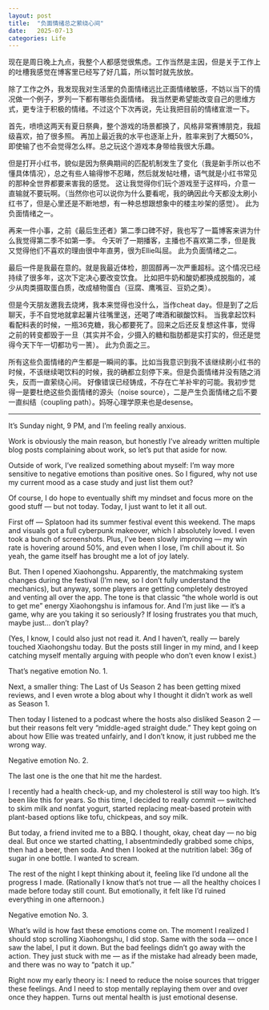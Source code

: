 ```yaml
---
layout: post
title:  "负面情绪总之萦绕心间"
date:   2025-07-13
categories: Life
---
```


现在是周日晚上九点，我整个人都感觉很焦虑。工作当然是主因，但是关于工作上的吐槽我感觉在博客里已经写了好几篇，所以暂时就先放放。

除了工作之外，我发现我对生活里的负面情绪远比正面情绪敏感，不妨以当下的情况做一个例子，罗列一下都有哪些负面情绪。
我当然更希望能改变自己的思维方式，更专注于积极的情绪。不过这个下次再说，先让我把目前的情绪宣泄一下。

首先，喷喷这两天有夏日祭典，整个游戏的场景都换了，风格非常赛博朋克，我超级喜欢，拍了很多照。
再加上最近我的水平也逐渐上升，胜率来到了大概50%，即使输了也不会觉得怎么样。总之玩这个游戏本身带给我很大乐趣。

但是打开小红书，貌似是因为祭典期间的匹配机制发生了变化（我是新手所以也不懂具体情况），总之有些人输得惨不忍睹，然后就发帖吐槽，语气就是小红书常见的那种全世界都要来害我的感觉。
这让我觉得你们玩个游戏至于这样吗，介意一直输就不要玩啊。（当然你也可以说你为什么要看呢，我的确因此今天都没太刷小红书了，但是心里还是不断地想，有一种总想跟想象中的楼主吵架的感觉）。
此为负面情绪之一。

再来一件小事，之前《最后生还者》第二季口碑不好，我也写了一篇博客来讲为什么我觉得第二季不如第一季。
今天听了一期播客，主播也不喜欢第二季，但是我又觉得他们不喜欢的理由很中年直男，很为Ellie叫屈。
此为负面情绪之二。

最后一件是我最在意的。就是我最近体检，胆固醇再一次严重超标。这个情况已经持续了很多年，这次下定决心要改变饮食。
比如把牛奶和酸奶都换成脱脂的，减少从肉类摄取蛋白质，改成植物蛋白（豆腐、鹰嘴豆、豆奶之类）。

但是今天朋友邀我去烧烤，我本来觉得也没什么，当作cheat day。但是到了之后聊天，手不自觉地就拿起薯片往嘴里送，还喝了啤酒和碳酸饮料。
当我拿起饮料看配料表的时候，一瓶36克糖，我心都要死了。回来之后还反复想这件事，觉得之前的转变都毁于一旦（其实并不会，少摄入的糖和脂肪都是实打实的，但还是觉得今天下午一切都功亏一篑）。
此为负面之三。

所有这些负面情绪的产生都是一瞬间的事。比如当我意识到我不该继续刷小红书的时候，不该继续喝饮料的时候，我的确都立刻停下来。但是负面情绪并没有随之消失，反而一直萦绕心间。
好像错误已经铸成，不存在亡羊补牢的可能。我初步觉得一是要杜绝这些负面情绪的源头（noise source），二是产生负面情绪之后不要一直纠结（coupling path）。妈呀心理学原来也是desense。

---

It’s Sunday night, 9 PM, and I’m feeling really anxious.

Work is obviously the main reason, but honestly I’ve already written multiple blog posts complaining about work, so let’s put that aside for now.

Outside of work, I’ve realized something about myself: I’m way more sensitive to negative emotions than positive ones. So I figured, why not use my current mood as a case study and just list them out?

Of course, I do hope to eventually shift my mindset and focus more on the good stuff — but not today.
Today, I just want to let it all out.

First off — Splatoon had its summer festival event this weekend. The maps and visuals got a full cyberpunk makeover, which I absolutely loved. I even took a bunch of screenshots.
Plus, I’ve been slowly improving — my win rate is hovering around 50%, and even when I lose, I’m chill about it.
So yeah, the game itself has brought me a lot of joy lately.

But.
Then I opened Xiaohongshu. Apparently, the matchmaking system changes during the festival 
(I’m new, so I don’t fully understand the mechanics), but anyway, some players are getting completely destroyed and venting all over the app.
The tone is that classic “the whole world is out to get me” energy Xiaohongshu is infamous for.
And I’m just like — it’s a game, why are you taking it so seriously? 
If losing frustrates you that much, maybe just… don’t play?

(Yes, I know, I could also just not read it. And I haven’t, really — barely touched Xiaohongshu today. 
But the posts still linger in my mind, and I keep catching myself mentally arguing with people who don’t even know I exist.)

That’s negative emotion No. 1.

Next, a smaller thing: The Last of Us Season 2 has been getting mixed reviews, 
and I even wrote a blog about why I thought it didn’t work as well as Season 1.

Then today I listened to a podcast where the hosts also disliked Season 2 — but their reasons felt very “middle-aged straight dude.”
They kept going on about how Ellie was treated unfairly, and I don’t know, it just rubbed me the wrong way.

Negative emotion No. 2.

The last one is the one that hit me the hardest.

I recently had a health check-up, and my cholesterol is still way too high. It’s been like this for years.
So this time, I decided to really commit — switched to skim milk and nonfat yogurt, 
started replacing meat-based protein with plant-based options like tofu, chickpeas, and soy milk.

But today, a friend invited me to a BBQ. I thought, okay, cheat day — no big deal.
But once we started chatting, I absentmindedly grabbed some chips, then had a beer, then soda.
And then I looked at the nutrition label: 36g of sugar in one bottle. I wanted to scream.

The rest of the night I kept thinking about it, feeling like I’d undone all the progress I made.
(Rationally I know that’s not true — all the healthy choices I made before today still count. 
But emotionally, it felt like I’d ruined everything in one afternoon.)

Negative emotion No. 3.

What’s wild is how fast these emotions come on.
The moment I realized I should stop scrolling Xiaohongshu, I did stop. Same with the soda — once I saw the label, I put it down.
But the bad feelings didn’t go away with the action.
They just stuck with me — as if the mistake had already been made, and there was no way to “patch it up.”

Right now my early theory is: I need to reduce the noise sources that trigger these feelings.
And I need to stop mentally replaying them over and over once they happen.
Turns out mental health is just emotional desense.


